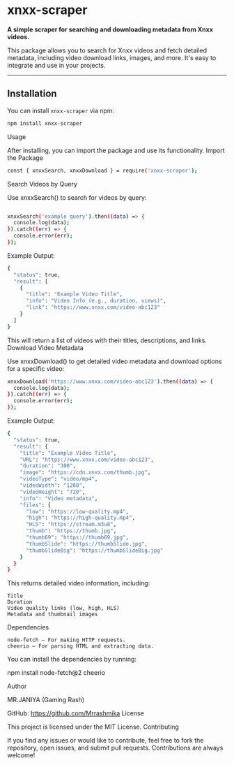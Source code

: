 # xnxx-scraper

**A simple scraper for searching and downloading metadata from Xnxx videos.**

This package allows you to search for Xnxx videos and fetch detailed metadata, including video download links, images, and more. It's easy to integrate and use in your projects.

---

## Installation

You can install `xnxx-scraper` via npm:

```bash
npm install xnxx-scraper

```
Usage

After installing, you can import the package and use its functionality.
Import the Package

```bash
const { xnxxSearch, xnxxDownload } = require('xnxx-scraper');
```

Search Videos by Query

Use xnxxSearch() to search for videos by query:

```bash

xnxxSearch('example query').then((data) => {
  console.log(data);
}).catch((err) => {
  console.error(err);
});
```
Example Output:
```bash
{
  "status": true,
  "result": [
    {
      "title": "Example Video Title",
      "info": "Video Info (e.g., duration, views)",
      "link": "https://www.xnxx.com/video-abc123"
    }
  ]
}
```

This will return a list of videos with their titles, descriptions, and links.
Download Video Metadata

Use xnxxDownload() to get detailed video metadata and download options for a specific video:

```bash
xnxxDownload('https://www.xnxx.com/video-abc123').then((data) => {
  console.log(data);
}).catch((err) => {
  console.error(err);
});
```
Example Output:
```bash
{
  "status": true,
  "result": {
    "title": "Example Video Title",
    "URL": "https://www.xnxx.com/video-abc123",
    "duration": "300",
    "image": "https://cdn.xnxx.com/thumb.jpg",
    "videoType": "video/mp4",
    "videoWidth": "1280",
    "videoHeight": "720",
    "info": "Video metadata",
    "files": {
      "low": "https://low-quality.mp4",
      "high": "https://high-quality.mp4",
      "HLS": "https://stream.m3u8",
      "thumb": "https://thumb.jpg",
      "thumb69": "https://thumb69.jpg",
      "thumbSlide": "https://thumbSlide.jpg",
      "thumbSlideBig": "https://thumbSlideBig.jpg"
    }
  }
}
```

This returns detailed video information, including:

    Title
    Duration
    Video quality links (low, high, HLS)
    Metadata and thumbnail images

Dependencies

    node-fetch – For making HTTP requests.
    cheerio – For parsing HTML and extracting data.

You can install the dependencies by running:

npm install node-fetch@2 cheerio

Author

MR.JANIYA (Gaming Rash)

GitHub: https://github.com/Mrrashmika
License

This project is licensed under the MIT License.
Contributing

If you find any issues or would like to contribute, feel free to fork the repository, open issues, and submit pull requests. Contributions are always welcome!
